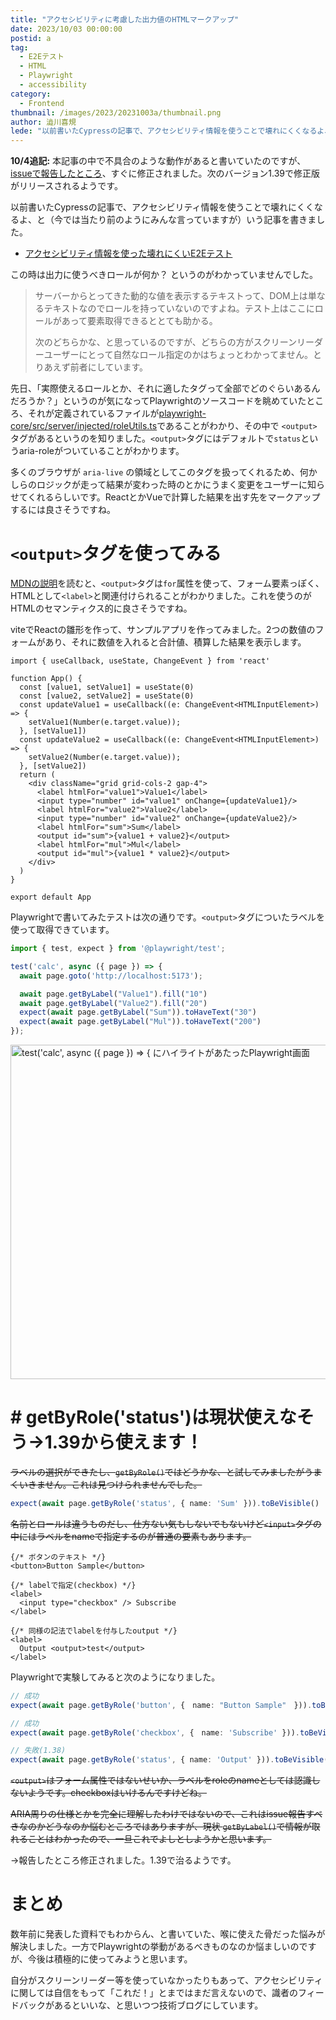 ```yaml
---
title: "アクセシビリティに考慮した出力値のHTMLマークアップ"
date: 2023/10/03 00:00:00
postid: a
tag:
  - E2Eテスト
  - HTML
  - Playwright
  - accessibility
category:
  - Frontend
thumbnail: /images/2023/20231003a/thumbnail.png
author: 澁川喜規
lede: "以前書いたCypressの記事で、アクセシビリティ情報を使うことで壊れにくくなるよ、と（今では当たり前のようにみんな言っていますが）いう記事を書きました。この時は出力に使うべきロールが何か？というのがわかっていませんでした。> サーバーからとってきた動的な値を表示するテキスト"
---
```


**10/4追記:** 本記事の中で不具合のような動作があると書いていたのですが、[issueで報告したところ](https://github.com/microsoft/playwright/issues/27403)、すぐに修正されました。次のバージョン1.39で修正版がリリースされるようです。

以前書いたCypressの記事で、アクセシビリティ情報を使うことで壊れにくくなるよ、と（今では当たり前のようにみんな言っていますが）いう記事を書きました。

* [アクセシビリティ情報を使った壊れにくいE2Eテスト](/articles/20210226/)

この時は出力に使うべきロールが何か？ というのがわかっていませんでした。

> サーバーからとってきた動的な値を表示するテキストって、DOM上は単なるテキストなのでロールを持っていないのですよね。テスト上はここにロールがあって要素取得できるととても助かる。
>
> 次のどちらかな、と思っているのですが、どちらの方がスクリーンリーダーユーザーにとって自然なロール指定のかはちょっとわかってません。とりあえず前者にしています。

先日、「実際使えるロールとか、それに適したタグって全部でどのぐらいあるんだろうか？」というのが気になってPlaywrightのソースコードを眺めていたところ、それが定義されているファイルが[playwright-core/src/server/injected/roleUtils.ts](https://github.com/microsoft/playwright/blob/ac9d1ec421b572d6ac23f1dd169f292a1108e102/packages/playwright-core/src/server/injected/roleUtils.ts)であることがわかり、その中で ``<output>`` タグがあるというのを知りました。``<output>``タグにはデフォルトで``status``というaria-roleがついていることがわかります。

多くのブラウザが `aria-live` の領域としてこのタグを扱ってくれるため、何かしらのロジックが走って結果が変わった時のとかにうまく変更をユーザーに知らせてくれるらしいです。ReactとかVueで計算した結果を出す先をマークアップするには良さそうですね。

# ``<output>``タグを使ってみる

[MDNの説明](https://developer.mozilla.org/en-US/docs/Web/HTML/Element/output)を読むと、``<output>``タグは``for``属性を使って、フォーム要素っぽく、HTMLとして``<label>``と関連付けられることがわかりました。これを使うのがHTMLのセマンティクス的に良さそうですね。

viteでReactの雛形を作って、サンプルアプリを作ってみました。2つの数値のフォームがあり、それに数値を入れると合計値、積算した結果を表示します。

```tsx
import { useCallback, useState, ChangeEvent } from 'react'

function App() {
  const [value1, setValue1] = useState(0)
  const [value2, setValue2] = useState(0)
  const updateValue1 = useCallback((e: ChangeEvent<HTMLInputElement>) => {
    setValue1(Number(e.target.value));
  }, [setValue1])
  const updateValue2 = useCallback((e: ChangeEvent<HTMLInputElement>) => {
    setValue2(Number(e.target.value));
  }, [setValue2])
  return (
    <div className="grid grid-cols-2 gap-4">
      <label htmlFor="value1">Value1</label>
      <input type="number" id="value1" onChange={updateValue1}/>
      <label htmlFor="value2">Value2</label>
      <input type="number" id="value2" onChange={updateValue2}/>
      <label htmlFor="sum">Sum</label>
      <output id="sum">{value1 + value2}</output>
      <label htmlFor="mul">Mul</label>
      <output id="mul">{value1 * value2}</output>
    </div>
  )
}

export default App
```

Playwrightで書いてみたテストは次の通りです。``<output>``タグについたラベルを使って取得できています。

```ts
import { test, expect } from '@playwright/test';

test('calc', async ({ page }) => {
  await page.goto('http://localhost:5173');

  await page.getByLabel("Value1").fill("10")
  await page.getByLabel("Value2").fill("20")
  expect(await page.getByLabel("Sum")).toHaveText("30")
  expect(await page.getByLabel("Mul")).toHaveText("200")
});
```

<img src="/images/2023/20231003a/スクリーンショット_2023-10-01_17.37.45.png" alt="test('calc', async ({ page }) => { にハイライトがあたったPlaywright画面" width="1200" height="535" loading="lazy">

# # getByRole('status')は現状使えなそう→1.39から使えます！

~~ラベルの選択ができたし、`getByRole()`ではどうかな、と試してみましたがうまくいきません。これは見つけられませんでした。~~

```ts
expect(await page.getByRole('status', { name: 'Sum' })).toBeVisible()
```

~~名前とロールは違うものだし、仕方ない気もしないでもないけど`<input>`タグの中にはラベルをnameで指定するのが普通の要素もあります。~~

```tsx
{/* ボタンのテキスト */}
<button>Button Sample</button>

{/* labelで指定(checkbox) */}
<label>
  <input type="checkbox" /> Subscribe
</label>

{/* 同様の記法でlabelを付与したoutput */}
<label>
  Output <output>test</output>
</label>
```

Playwrightで実験してみると次のようになりました。

```ts
// 成功
expect(await page.getByRole('button', {　name: "Button Sample"　})).toBeVisible()

// 成功
expect(await page.getByRole('checkbox', {　name: 'Subscribe' })).toBeVisible()

// 失敗(1.38)
expect(await page.getByRole('status', { name: 'Output' })).toBeVisible()
```

~~`<output>`はフォーム属性ではないせいか、ラベルをroleのnameとしては認識しないようです。checkboxはいけるんですけどね。~~

~~ARIA周りの仕様とかを完全に理解したわけではないので、これはissue報告すべきなのかどうなのか悩むところではありますが、現状 `getByLabel()`で情報が取れることはわかったので、一旦これでよしとしようかと思います。~~

→報告したところ修正されました。1.39で治るようです。

# まとめ

数年前に発表した資料でもわからん、と書いていた、喉に使えた骨だった悩みが解決しました。一方でPlaywrightの挙動があるべきものなのか悩ましいのですが、今後は積極的に使ってみようと思います。

自分がスクリーンリーダー等を使っていなかったりもあって、アクセシビリティに関しては自信をもって「これだ！」とまではまだ言えないので、識者のフィードバックがあるといいな、と思いつつ技術ブログにしています。
